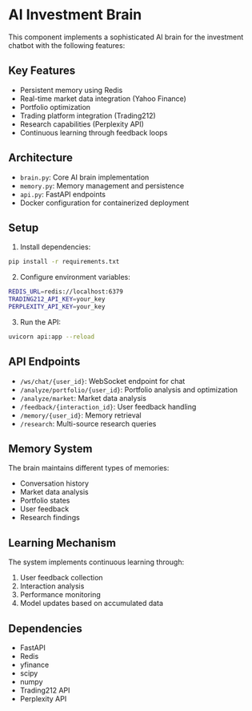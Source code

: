 # AI Investment Brain

This component implements a sophisticated AI brain for the investment chatbot with the following features:

## Key Features
- Persistent memory using Redis
- Real-time market data integration (Yahoo Finance)
- Portfolio optimization
- Trading platform integration (Trading212)
- Research capabilities (Perplexity API)
- Continuous learning through feedback loops

## Architecture
- `brain.py`: Core AI brain implementation
- `memory.py`: Memory management and persistence
- `api.py`: FastAPI endpoints
- Docker configuration for containerized deployment

## Setup
1. Install dependencies:
```bash
pip install -r requirements.txt
```

2. Configure environment variables:
```bash
REDIS_URL=redis://localhost:6379
TRADING212_API_KEY=your_key
PERPLEXITY_API_KEY=your_key
```

3. Run the API:
```bash
uvicorn api:app --reload
```

## API Endpoints
- `/ws/chat/{user_id}`: WebSocket endpoint for chat
- `/analyze/portfolio/{user_id}`: Portfolio analysis and optimization
- `/analyze/market`: Market data analysis
- `/feedback/{interaction_id}`: User feedback handling
- `/memory/{user_id}`: Memory retrieval
- `/research`: Multi-source research queries

## Memory System
The brain maintains different types of memories:
- Conversation history
- Market data analysis
- Portfolio states
- User feedback
- Research findings

## Learning Mechanism
The system implements continuous learning through:
1. User feedback collection
2. Interaction analysis
3. Performance monitoring
4. Model updates based on accumulated data

## Dependencies
- FastAPI
- Redis
- yfinance
- scipy
- numpy
- Trading212 API
- Perplexity API